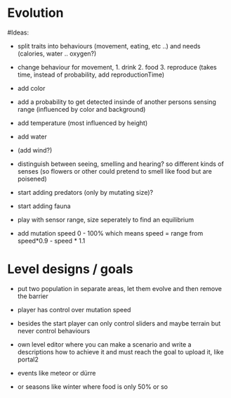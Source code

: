# Evolution

#Ideas:


- split traits into behaviours (movement, eating, etc ..) and needs (calories, water .. oxygen?)
- change behaviour for movement, 1. drink 2. food 3. reproduce (takes time, instead of probability, add reproductionTime)

- add color
- add a probability to get detected insinde of another persons sensing range (influenced by color and background)
- add temperature (most influenced by height)
- add water
- (add wind?)

- distinguish between seeing, smelling and hearing? so different kinds of senses (so flowers or other could pretend to smell like food but are poisened)

- start adding predators (only by mutating size)?
- start adding fauna

- play with sensor range, size seperately to find an equilibrium
- add mutation speed 0 - 100% which means speed = range from speed*0.9 - speed  * 1.1

# Level designs / goals
- put two population in separate areas, let them evolve and then remove the barrier
- player has control over mutation speed
- besides the start player can only control sliders and maybe terrain but never control behaviours

- own level editor where you can make a scenario and write a descriptions how to achieve it and must reach the goal to upload it, like portal2

- events like meteor or dürre
- or seasons like winter where food is only 50% or so